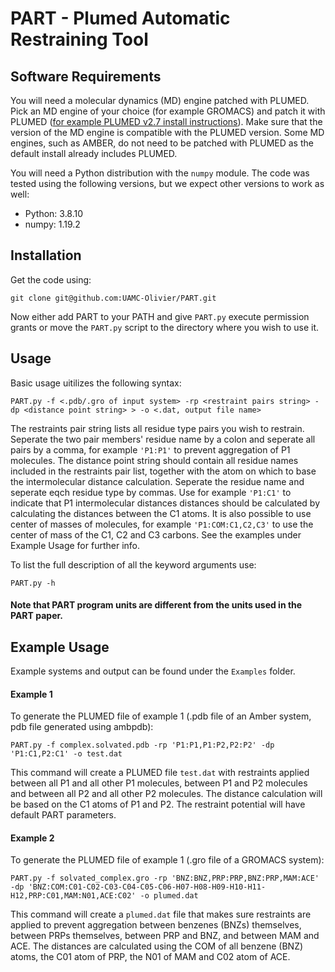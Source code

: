 # PART - Plumed Automatic Restraining Tool

## Software Requirements

You will need a molecular dynamics (MD) engine patched with PLUMED. Pick an MD engine of your choice (for example GROMACS) and patch it with PLUMED ([for example PLUMED v2.7 install instructions](https://www.plumed.org/doc-v2.7/user-doc/html/_installation.html)). Make sure that the version of the MD engine is compatible with the PLUMED version. Some MD engines, such as AMBER, do not need to be patched with PLUMED as the default install already includes PLUMED.

You will need a Python distribution with the `numpy` module. The code was tested using the following versions, but we expect other versions to work as well:

* Python: 3.8.10
* numpy: 1.19.2

## Installation

Get the code using:

```
git clone git@github.com:UAMC-Olivier/PART.git
```

Now either add PART to your PATH and give `PART.py` execute permission grants or move the `PART.py` script to the directory where you wish to use it.


## Usage

Basic usage uitilizes the following syntax:

```
PART.py -f <.pdb/.gro of input system> -rp <restraint pairs string> -dp <distance point string> > -o <.dat, output file name> 
```

The restraints pair string lists all residue type pairs you wish to restrain. Seperate the two pair members' residue name by a colon and seperate all pairs by a comma, for example `'P1:P1'` to prevent aggregation of P1 molecules. The distance point string should contain all residue names included in the restraints pair list, together with the atom on which to base the intermolecular distance calculation. Seperate the residue name and seperate eqch residue type by commas. Use for example `'P1:C1'` to indicate that P1 intermolecular distances distances should be calculated by calculating the distances between the C1 atoms. It is also possible to use center of masses of molecules, for example `'P1:COM:C1,C2,C3'` to use the center of mass of the C1, C2 and C3 carbons. See the examples under Example Usage for further info.


To list the full description of all the keyword arguments use:

```
PART.py -h
```

#### Note that PART program units are different from the units used in the PART paper.


## Example Usage

Example systems and output can be found under the `Examples` folder.


#### Example 1

To generate the PLUMED file of example 1 (.pdb file of an Amber system, pdb file generated using ambpdb):

```
PART.py -f complex.solvated.pdb -rp 'P1:P1,P1:P2,P2:P2' -dp 'P1:C1,P2:C1' -o test.dat
```

This command will create a PLUMED file `test.dat` with restraints applied between all P1 and all other P1 molecules, between P1 and P2 molecules and between all P2 and all other P2 molecules. The distance calculation will be based on the C1 atoms of P1 and P2. The restraint potential will have default PART parameters.

#### Example 2

To generate the PLUMED file of example 1 (.gro file of a GROMACS system):
```
PART.py -f solvated_complex.gro -rp 'BNZ:BNZ,PRP:PRP,BNZ:PRP,MAM:ACE' -dp 'BNZ:COM:C01-C02-C03-C04-C05-C06-H07-H08-H09-H10-H11-H12,PRP:C01,MAM:N01,ACE:C02' -o plumed.dat
```

This command will create a `plumed.dat` file that makes sure restraints are applied to prevent aggregation between benzenes (BNZs) themselves, between PRPs themselves, between PRP and BNZ, and between MAM and ACE. The distances are calculated using the COM of all benzene (BNZ) atoms, the C01 atom of PRP, the N01 of MAM and C02 atom of ACE.

